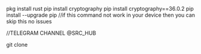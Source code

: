pkg install rust
pip install cryptography
pip install cryptography==36.0.2
pip install --upgrade pip //if this command not work in your device then you can skip this no issues 

//TELEGRAM CHANNEL @SRC_HUB

git clone 